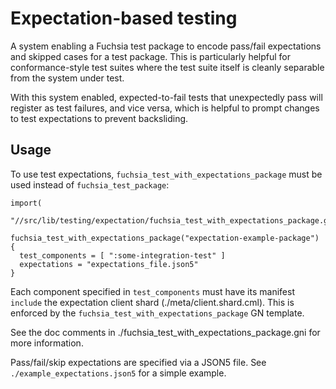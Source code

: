 # Expectation-based testing

A system enabling a Fuchsia test package to encode pass/fail expectations and
skipped cases for a test package. This is particularly helpful for
conformance-style test suites where the test suite itself is cleanly separable
from the system under test.

With this system enabled, expected-to-fail tests that unexpectedly pass will
register as test failures, and vice versa, which is helpful to prompt changes to
test expectations to prevent backsliding.

## Usage

To use test expectations, `fuchsia_test_with_expectations_package` must be used
instead of `fuchsia_test_package`:

```gn
import(
    "//src/lib/testing/expectation/fuchsia_test_with_expectations_package.gni")

fuchsia_test_with_expectations_package("expectation-example-package") {
  test_components = [ ":some-integration-test" ]
  expectations = "expectations_file.json5"
}
```

Each component specified in `test_components` must have its manifest `include`
the expectation client shard (./meta/client.shard.cml). This is enforced by the
`fuchsia_test_with_expectations_package` GN template.

See the doc comments in ./fuchsia_test_with_expectations_package.gni for more
information.

Pass/fail/skip expectations are specified via a JSON5 file.
See `./example_expectations.json5` for a simple example.
